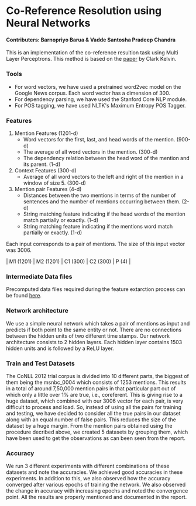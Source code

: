 # Co-Reference Resolution using Neural Networks
#### Contributers: Barnopriyo Barua & Vadde Santosha Pradeep Chandra
This is an implementation of the co-reference resultion task using Multi Layer Perceptrons. This method is based on the [paper](https://cs224d.stanford.edu/reports/ClarkKevin.pdf) by Clark Kelvin. 

### Tools
* For word vectors, we have used a pretrained word2vec model on the Google News corpus. Each word vector has a dimension of 300.
* For dependency parsing, we have used the Stanford Core NLP module.
* For POS tagging, we have used NLTK's Maximum Entropy POS Tagger.

### Features
1. Mention Features (1201-d)
	* Word vectors for the first, last, and head words of the mention. (900-d)
	* The average of all word vectors in the mention. (300-d)
	* The dependency relation between the head word of the mention and its parent. (1-d)
2. Context Features (300-d)
	* Average of all word vectors to the left and right of the mention in a window of size 5. (300-d)
3. Mention pair Features (4-d)
	* Distances between the two mentions in terms of the number of sentences and the number of mentions occurring between them. (2-d)
	* String matching feature indicating if the head words of the mention match partially or exactly. (1-d)
	* String matching feature indicating if the mentions word match partially or exactly. (1-d)

Each input corresponds to a pair of mentions. The size of this input vector was 3006.

|  M1 (1201)  |  M2 (1201)  |  C1 (300)  |  C2 (300)  |  P (4)  |


### Intermediate Data files
Precomputed data files required during the feature extarction process can be found [here](https://drive.google.com/drive/folders/0BwwGVSvxwm9QYnJEbTRpTXN0SFk?usp=sharing).

### Network architecture
We use a simple neural network which takes a pair of mentions as input and predicts if both point to the same entity or not. There are no connections between the hidden units of two different time stamps. Our network architecture consists to 2 hidden layers. Each hidden layer contains 1503 hidden units and is followed by a ReLU layer.

### Train and Test Datasets
The CoNLL 2012 trial corpus is divided into 10 different parts, the biggest of them being the msnbc_0004 which consists of 1253 mentions. This results in a total of around 7,50,000 mention pairs in that particular part out of which only a little over 1% are true, i.e., coreferent. This is giving rise to a huge dataset, which combined with our 3006 vector for each pair, is very difficult to process and load. So, instead of using all the pairs for training and testing, we have decided to consider all the true pairs in our dataset along with an equal number of false pairs. This reduces the size of the dataset by a huge margin.
From the mention pairs obtained using the procedure decribed above, we created 5 datasets by grouping them, which have been used to get the observations as can been seen from the report.

### Accuracy
We run 3 different experiments with different combinations of these datasets and note the accuracies. We achieved good accuracies in these experiments. In addition to this, we also observed how the accuracy converged after various epochs of training the network. We also observed the change in accuracy with increasing epochs and noted the convergence point. All the results are properly mentioned and documented in the report. 
